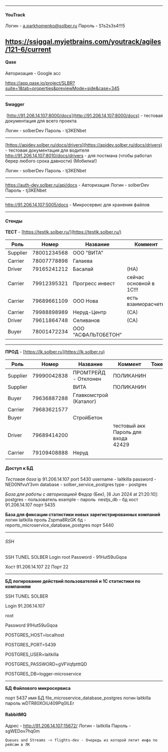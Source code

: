
---
#### YouTrack  
Логин - a.parkhomenko@solber.ru
Пароль - S1s2s3s4!!!5  

https://ssiggal.myjetbrains.com/youtrack/agiles/121-6/current  
  ---
  
#### Qase  
Авторизация - Google acc  

https://app.qase.io/project/SLBR?suite=1&tab=properties&previewMode=side&case=345  

---

#### Swagger
  
 [http://91.206.14.107:8000/docs](http://91.206.14.107:8000/docs) - тестовая документация для всего проекта

Логин - solberDev
 Пароль - tj3KENbet

---
[https://apidev.solber.ru/docs/drivers](https://apidev.solber.ru/docs/drivers) - тестовая документация для водителя
http://91.206.14.107:8010/docs/drivers - для постмана (чтобы работал берер любого срока давности)
(Мобилка!)

Логин - solberDev
Пароль - tj3KENbet

---
https://auth-dev.solber.ru/api/docs - Авторизация
Логин - solberDev
Пароль - tj3KENbet

---

http://91.206.14.107:5005/docs - Микросервис для хранения файлов

---

#### Стенды

**ТЕСТ** -  [https://testlk.solber.ru/](https://testlk.solber.ru/)

| Роль     | Номер       | Название            | Коммент                 | Токен                                                                                                                                                                                               |
| -------- | ----------- | ------------------- | ----------------------- | --------------------------------------------------------------------------------------------------------------------------------------------------------------------------------------------------- |
| Supplier | 78001234568 | ООО "ВИТА"          |                         | eyJhbGciOiJIUzI1NiIsInR5cCI6IkpXVCJ9.eyJzb2xiZXJJZCI6MTE0MSwicGVybWlzc2lvbnMiOnsiTEsiOlsiU1VQUExJRVIiXX0sImlhdCI6MTcyNzM0MzkyMCwiZXhwIjoxNzI3MzQ0ODIwfQ.bVwH8OQDnrZV9zaLJrlaj_QeymwmRXK5M0ClHsbQH70 |
| Carrier  | 78007778898 | Галаева             |                         | eyJhbGciOiJIUzI1NiIsInR5cCI6IkpXVCJ9.eyJzb2xiZXJJZCI6MTEyNywicGVybWlzc2lvbnMiOnsiTEsiOlsiQ0FSUklFUiJdfSwiaWF0IjoxNzI3MzQzMjcxLCJleHAiOjE3MjczNDQxNzF9.r7QwVoFik-PCByUFLRi-Zz0JF4R_4KhppD3B1QYmz7c   |
| Driver   | 79165241212 | Басалай             | (НА)                    | eyJhbGciOiJIUzI1NiIsInR5cCI6IkpXVCJ9.eyJzb2xiZXJJZCI6MTEyOCwicGVybWlzc2lvbnMiOnsiTEsiOlsiRFJJVkVSIl19LCJpYXQiOjE3Mjc5NDY2NzQsImV4cCI6MTcyNzk0NzU3NH0.BWxTI-jLOi5f1kVXZmnFs3TV_grciNCE14ma560aiXM    |
| Carrier  | 79912395321 | Прогресс инвест     | сейчас основной в 1С!!! | eyJhbGciOiJIUzI1NiIsInR5cCI6IkpXVCJ9.eyJzb2xiZXJJZCI6ODMwLCJwZXJtaXNzaW9ucyI6eyJMSyI6WyJDQVJSSUVSIl19LCJpYXQiOjE3MjczNDQwMjAsImV4cCI6MTcyNzM0NDkyMH0.yDKADBAZRSp8vwtUwPiwE4Tn9GZJxFRfa71jpyIJzlY    |
| Carrier  | 79689661109 | ООО Нова            | есть взаиморасчеты      | eyJhbGciOiJIUzI1NiIsInR5cCI6IkpXVCJ9.eyJzb2xiZXJJZCI6MTgxNywicGVybWlzc2lvbnMiOnsiTEsiOlsiQ0FSUklFUiJdfSwiaWF0IjoxNzI3MzQ0MDg0LCJleHAiOjE3MjczNDQ5ODR9.5YAPutHxZmj27J_rAMYcyIKal4h8YbU1Ccn10JTRWi0   |
| Carrier  | 79988898989 | Неруд-Центр         | (СА)                    | eyJhbGciOiJIUzI1NiIsInR5cCI6IkpXVCJ9.eyJzb2xiZXJJZCI6OTkyLCJwZXJtaXNzaW9ucyI6eyJMSyI6WyJDQVJSSUVSIl19LCJpYXQiOjE3MjczNDQxMDUsImV4cCI6MTcyNzM0NTAwNX0.ZjTa8lPUnsvUoz7ujjDF9P5VKaepMeWL0OjTvOGqWdg    |
| Driver   | 79611864748 | Селиванов           | (СА)                    | eyJhbGciOiJIUzI1NiIsInR5cCI6IkpXVCJ9.eyJzb2xiZXJJZCI6MTE2NiwicGVybWlzc2lvbnMiOnsiTEsiOlsiRFJJVkVSIl19LCJpYXQiOjE3MjczNDQxMjEsImV4cCI6MTcyNzM0NTAyMX0.ewBTiQc0ZXMz-ZFoLJvA9kNvlrN7yBYIqcnIWwTb3Pw    |
| Buyer    | 78001472234 | ООО "АСФАЛЬТОБЕТОН" |                         | eyJhbGciOiJIUzI1NiIsInR5cCI6IkpXVCJ9.eyJzb2xiZXJJZCI6MTE0MiwicGVybWlzc2lvbnMiOnsiTEsiOlsiQlVZRVIiXX0sImlhdCI6MTcyNzM0NDE0MSwiZXhwIjoxNzI3MzQ1MDQxfQ.0Sv6_EdfZ0ahHn6IDnTu4tJQgetujNl06Zq9DJ4bKkE     |

---
**ПРОД** - [https://lk.solber.ru](https://lk.solber.ru)

| Роль     | Номер       | Название               | Коммент                                    | Токен |
| -------- | ----------- | ---------------------- | ------------------------------------------ | ----- |
| Supplier | 79990042838 | ПРОМТРЕЙД - Отклонен   | ПОЛИКАНИН                                  |       |
| Supplier |             | ВИТА                   | ПОЛИКАНИН                                  |       |
| Buyer    | 79636887288 | Главкомстрой (Каталог) |                                            |       |
| Carrier  | 79683621577 |                        |                                            |       |
| Buyer    |             | СтройБетон             |                                            |       |
| Driver   | 79689414200 |                        | тестовый акк<br>Пароль для входа <br>42429 |       |
| Carrier  | 79109408888 | Неруд                  |                                            |       |
|          |             |                        |                                            |       |

#### Доступ к БД

*Тестовая база*
ip 91.206.14.107
port 5430
username - laitkilla
password - NED0NfvuY3vm
database - solber_service_postgres 
type - postgres

*База для работы с авторизацией*
Федор (Бек), [6 Jun 2024 at 21:20:10]:
postgres - пользователь
example - пароль 
nestjs_db - бд
хост 91.206.14.107
порт 5435

**База для фиксации статистики новых зарегистрированных компаний**
логин laitkilla
проль Zspma8RzGK
бд -  reports_microservice_database_postgres
порт 5440

---

###### SSH
SSH TUNEL SOLBER
Login
root
Password - 91Hut59uGqoa

Хост 91.206.14.107 22
Порт 22

---
**БД логирование действий пользователей и 1С статистики по компаниям**

SSH TUNEL SOLBER

Login 91.206.14.107

root

Password 91Hut59uGqoa

POSTGRES_HOST=localhost

POSTGRES_PORT=5439

POSTGRES_USER=laitkilla

POSTGRES_PASSWORD=gVFVqfptttQD

POSTGRES_DB=logger-microservice

---
**БД Файлового микросервиса**

порт 5437
имя БД file_microservice_database_postgres
логин laitkilla
пароль wDTR80XOiU409Pq0lLEr
#### RabbitMQ

Адрес - http://91.206.14.107:15672/
Логин - laitkilla
Пароль - sgWEDov7hq0m

    Queues and Streams -> flights-dev - Очередь из которой летит инфа по рейсам в ЛК